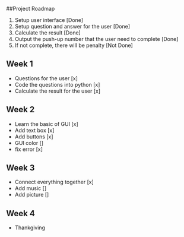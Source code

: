 ##Project Roadmap
1) Setup user interface [Done]
2) Setup question and answer for the user [Done]
3) Calculate the result [Done]
4) Output the push-up number that the user need to complete [Done]
5) If not complete, there will be penalty [Not Done]

## Week 1
- Questions for the user [x]
- Code the questions into python [x]
- Calculate the result for the user [x]

## Week 2
- Learn the basic of GUI [x]
- Add text box [x]
- Add buttons [x]
- GUI color []
- fix error [x]

## Week 3
- Connect everything together [x]
- Add music []
- Add picture []

## Week 4
- Thankgiving
